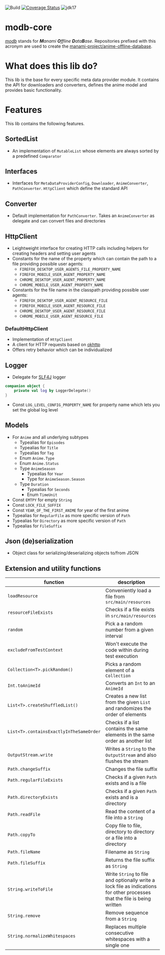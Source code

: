 ![Build](https://github.com/manami-project/modb-core/workflows/Build/badge.svg) [![Coverage Status](https://coveralls.io/repos/github/manami-project/modb-core/badge.svg)](https://coveralls.io/github/manami-project/modb-core) ![jdk17](https://img.shields.io/badge/jdk-17-informational)
# modb-core
_[modb](https://github.com/manami-project?tab=repositories&q=modb&type=source)_ stands for _**M**anami **O**ffline **D**ata**B**ase_. Repositories prefixed with this acronym are used to create the [manami-project/anime-offline-database](https://github.com/manami-project/anime-offline-database).

# What does this lib do?
This lib is the base for every specific meta data provider module. It contains the API for downloaders and converters, defines the anime model and provides basic functionality.

# Features
This lib contains the following features.

## SortedList
+ An implementation of `MutableList` whose elements are always sorted by a predefined `Comparator`

## Interfaces
* Interfaces for `MetaDataProviderConfig`, `Downloader`, `AnimeConverter`, `PathConverter`. `HttpClient` which define the standard API

## Converter
+ Default implementation for `PathConverter`. Takes an `AnimeConverter` as delegate and can convert files and directories

## HttpClient
+ Leightweight interface for creating HTTP calls including helpers for creating headers and setting user agents
+ Constants for the name of the property which can contain the path to a file providing possible user agents:
  + `FIREFOX_DESKTOP_USER_AGENTS_FILE_PROPERTY_NAME`
  + `FIREFOX_MOBILE_USER_AGENT_PROPERTY_NAME`
  + `CHROME_DESKTOP_USER_AGENT_PROPERTY_NAME`
  + `CHROME_MOBILE_USER_AGENT_PROPERTY_NAME`
+ Constants for the file name in the classpath providing possible user agents:
  + `FIREFOX_DESKTOP_USER_AGENT_RESOURCE_FILE`
  + `FIREFOX_MOBILE_USER_AGENT_RESOURCE_FILE`
  + `CHROME_DESKTOP_USER_AGENT_RESOURCE_FILE`
  + `CHROME_MOBILE_USER_AGENT_RESOURCE_FILE`

### DefaultHttpClient
+ Implementation of `HttpClient`
+ A client for HTTP requests based on [okhttp](https://github.com/square/okhttp)
+ Offers retry behavior which can be individualized

## Logger
+ Delegate for [SLF4J](https://github.com/qos-ch/slf4j) logger
```kotlin
companion object {
    private val log by LoggerDelegate()
}
```
+ Const `LOG_LEVEL_CONFIG_PROPERTY_NAME` for property name which lets you set the global log level

## Models
* For `Anime` and all underlying subtypes
    * Typealias for `Episodes`
    * Typealias for `Title`
    * Typealias for `Tag`
    * Enum `Anime.Type`
    * Enum `Anime.Status`
    * Type `AnimeSeason`
        * Typealias for `Year`
        * Type for `AnimeSeason.Season`
    * Type `Duration`
        * Typealias for `Seconds`
        * Enum `TimeUnit`
* Const `EMTPY` for empty `String`
* Const `LOCK_FILE_SUFFIX`  
* Const `YEAR_OF_THE_FIRST_ANIME` for year of the first anime
* Typealias for `RegularFile` as more specific version of `Path`
* Typealias for `Directory` as more specific version of `Path`
* Typealias for `FileSuffix`

## Json (de)serialization
+ Object class for serializing/deserializing objects to/from JSON

## Extension and utility functions

|function|description|
|----|----|
|`loadResource`|Conveniently load a file from `src/main/resources`|
|`resourceFileExists`|Checks if a file exists in `src/main/resources`|
|`random`|Pick a a random number from a given interval|
|`excludeFromTestContext`|Won't execute the code within during test execution|
|`Collection<T>.pickRandom()`|Picks a random element of a `Collection`|
|`Int.toAnimeId`|Converts an `Int` to an `AnimeId`|
|`List<T>.createShuffledList()`|Creates a new list from the given `List` and randomizes the order of elements|
|`List<T>.containsExactlyInTheSameOrder`|Checks if a list contains the same elements in the same order as another list|
|`OutputStream.write`|Writes a `String` to the `OutputStream` and also flushes the stream|
|`Path.changeSuffix`|Changes the file suffix|
|`Path.regularFileExists`|Checks if a given `Path` exists and is a file|
|`Path.directoryExists`|Checks if a given `Path` exists and is a directory|
|`Path.readFile`|Read the content of a file into a `String`|
|`Path.copyTo`|Copy file to file, directory to directory or a file into a directory|
|`Path.fileName`|Filename as `String`|
|`Path.fileSuffix`|Returns the file suffix as `String`|
|`String.writeToFile`|Write `String` to file and optionally write a lock file as indications for other processes that the file is being written|
|`String.remove`|Remove sequence from a `String`|
|`String.normalizeWhitespaces`|Replaces multiple consecutive whitespaces with a single one|
